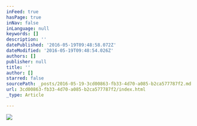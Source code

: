 ```yaml
---
inFeed: true
hasPage: true
inNav: false
inLanguage: null
keywords: []
description: ''
datePublished: '2016-05-19T09:48:58.072Z'
dateModified: '2016-05-19T09:48:54.026Z'
authors: []
publisher: null
title: ''
author: []
starred: false
sourcePath: _posts/2016-05-19-3cd00863-fb33-4d70-a085-b2ca577787f2.md
url: 3cd00863-fb33-4d70-a085-b2ca577787f2/index.html
_type: Article

---
```

![](https://the-grid-user-content.s3-us-west-2.amazonaws.com/62843fff-5752-4483-a46c-0dfe9d471665.jpg)